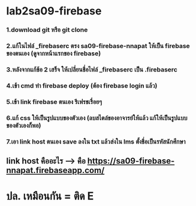 # lab2sa09-firebase
### 1.download git หรือ git clone
### 2.แก้ในไฟล์ _firebaserc ตรง sa09-firebase-nnapat ให้เป็น firebase ของตนเอง (ดูจากหน้าแรกของ firebase)
### 3.หลังจากแก้ข้อ 2 เสร็จ ให้เปลี่ยนชื่อไฟล์ _firebaserc เป็น .firebaserc
### 4.เข้า cmd ทำ firebase deploy (ต้อง firebase login แล้ว)
### 5.เข้า link firebase ตนเอง รีเฟรชเรื่อยๆ 
### 6.แก้ css ให้เป็นรูปแบบของตัวเอง (ลบสไตล์ของอาจารย์ให้แล้ว แก้ให้เป็นรูปแบบของตัวเองก็พอ)
### 7.เอา link host ตนเอง save ลงใน txt แล้วส่งใน lms ตั้งชื่อเป็นรหัสนักศึกษา 

## link host คืออะไร --> คือ https://sa09-firebase-nnapat.firebaseapp.com/

# ปล. เหมือนกัน = ติด E
